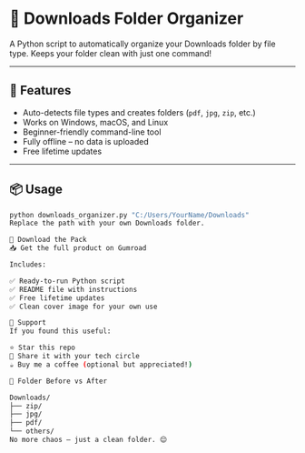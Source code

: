 # 🧹 Downloads Folder Organizer

A Python script to automatically organize your Downloads folder by file type. Keeps your folder clean with just one command!

---

## 🚀 Features
- Auto-detects file types and creates folders (`pdf`, `jpg`, `zip`, etc.)
- Works on Windows, macOS, and Linux
- Beginner-friendly command-line tool
- Fully offline – no data is uploaded
- Free lifetime updates

---

## 📦 Usage

```bash
python downloads_organizer.py "C:/Users/YourName/Downloads"
Replace the path with your own Downloads folder.

💾 Download the Pack
📥 Get the full product on Gumroad

Includes:

✅ Ready-to-run Python script
✅ README file with instructions
✅ Free lifetime updates
✅ Clean cover image for your own use

🙌 Support
If you found this useful:

⭐ Star this repo
📢 Share it with your tech circle
☕ Buy me a coffee (optional but appreciated!)

📁 Folder Before vs After

Downloads/
├── zip/
├── jpg/
├── pdf/
└── others/
No more chaos — just a clean folder. 😌
